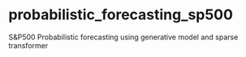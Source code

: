 # probabilistic_forecasting_sp500
S&amp;P500 Probabilistic forecasting using generative model and sparse transformer
